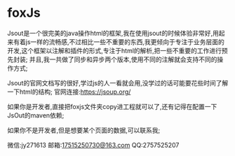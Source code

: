 # foxJs

Jsout是一个很完美的java操作html的框架,我在使用jsout的时候体验非常好,用起来有着js一样的流畅感,不过相比一些不重要的东西,我更倾向于专注于业务层面的开发,这个框架以注解和插件的形式,专注于html的解析,把一些不重要的工作进行预先封装;
并且,我一共做了同步和异步两个版本,使用不同的注解就会支持不同的操作方式;

Jsout的官网文档写的很好,学过js的人一看就会用,没学过的话可能要花些时间了解一下html的结构;
官网连接:https://jsoup.org/

如果你是开发者,直接把foxjs文件夹copy进工程就可以了,还有记得在配置一下JsOut的maven依赖;

如果你不是开发者,但是想要某个页面的数据,可以联系我;

微信:jy271613
邮箱:17515250730@163.com
QQ:2757525207
